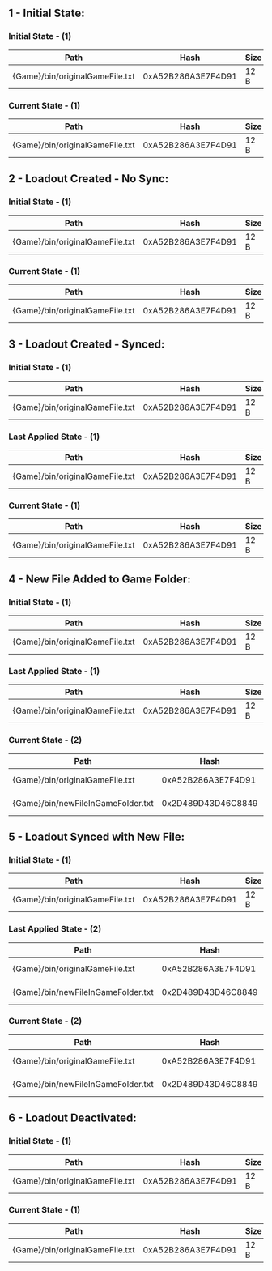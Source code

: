 ﻿## 1 - Initial State:
### Initial State - (1)
| Path | Hash | Size |
| --- | --- | --- |
| {Game}/bin/originalGameFile.txt | 0xA52B286A3E7F4D91 | 12 B |
### Current State - (1)
| Path | Hash | Size |
| --- | --- | --- |
| {Game}/bin/originalGameFile.txt | 0xA52B286A3E7F4D91 | 12 B |



## 2 - Loadout Created - No Sync:
### Initial State - (1)
| Path | Hash | Size |
| --- | --- | --- |
| {Game}/bin/originalGameFile.txt | 0xA52B286A3E7F4D91 | 12 B |
### Current State - (1)
| Path | Hash | Size |
| --- | --- | --- |
| {Game}/bin/originalGameFile.txt | 0xA52B286A3E7F4D91 | 12 B |



## 3 - Loadout Created - Synced:
### Initial State - (1)
| Path | Hash | Size |
| --- | --- | --- |
| {Game}/bin/originalGameFile.txt | 0xA52B286A3E7F4D91 | 12 B |
### Last Applied State - (1)
| Path | Hash | Size |
| --- | --- | --- |
| {Game}/bin/originalGameFile.txt | 0xA52B286A3E7F4D91 | 12 B |
### Current State - (1)
| Path | Hash | Size |
| --- | --- | --- |
| {Game}/bin/originalGameFile.txt | 0xA52B286A3E7F4D91 | 12 B |



## 4 - New File Added to Game Folder:
### Initial State - (1)
| Path | Hash | Size |
| --- | --- | --- |
| {Game}/bin/originalGameFile.txt | 0xA52B286A3E7F4D91 | 12 B |
### Last Applied State - (1)
| Path | Hash | Size |
| --- | --- | --- |
| {Game}/bin/originalGameFile.txt | 0xA52B286A3E7F4D91 | 12 B |
### Current State - (2)
| Path | Hash | Size |
| --- | --- | --- |
| {Game}/bin/originalGameFile.txt | 0xA52B286A3E7F4D91 | 12 B |
| {Game}/bin/newFileInGameFolder.txt | 0x2D489D43D46C8849 | 25 B |



## 5 - Loadout Synced with New File:
### Initial State - (1)
| Path | Hash | Size |
| --- | --- | --- |
| {Game}/bin/originalGameFile.txt | 0xA52B286A3E7F4D91 | 12 B |
### Last Applied State - (2)
| Path | Hash | Size |
| --- | --- | --- |
| {Game}/bin/originalGameFile.txt | 0xA52B286A3E7F4D91 | 12 B |
| {Game}/bin/newFileInGameFolder.txt | 0x2D489D43D46C8849 | 25 B |
### Current State - (2)
| Path | Hash | Size |
| --- | --- | --- |
| {Game}/bin/originalGameFile.txt | 0xA52B286A3E7F4D91 | 12 B |
| {Game}/bin/newFileInGameFolder.txt | 0x2D489D43D46C8849 | 25 B |



## 6 - Loadout Deactivated:
### Initial State - (1)
| Path | Hash | Size |
| --- | --- | --- |
| {Game}/bin/originalGameFile.txt | 0xA52B286A3E7F4D91 | 12 B |
### Current State - (1)
| Path | Hash | Size |
| --- | --- | --- |
| {Game}/bin/originalGameFile.txt | 0xA52B286A3E7F4D91 | 12 B |



